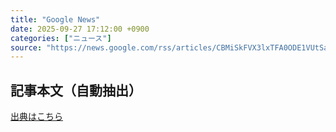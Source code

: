 ```yaml
---
title: "Google News"
date: 2025-09-27 17:12:00 +0900
categories: ["ニュース"]
source: "https://news.google.com/rss/articles/CBMiSkFVX3lxTFA0ODE1VUtSalFFYnhmVG5kYTNPS1RmcVU1M1E0WkF0SlIxTU1lU2tlaXZUSldHMWxmOFpRYkVIdzBkMW5KbktRZzZn?oc=5"
---
```


## 記事本文（自動抽出）
<body class="y0K44d EA71Tc" id="readabilityBody"></body>

[出典はこちら](https://news.google.com/rss/articles/CBMiSkFVX3lxTFA0ODE1VUtSalFFYnhmVG5kYTNPS1RmcVU1M1E0WkF0SlIxTU1lU2tlaXZUSldHMWxmOFpRYkVIdzBkMW5KbktRZzZn?oc=5)
